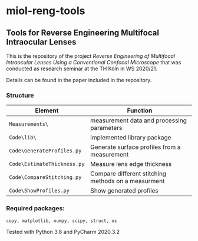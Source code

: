 # miol-reng-tools
## Tools for Reverse Engineering Multifocal Intraocular Lenses

This is the repository of the project *Reverse Engineering of Multifocal Intraocular Lenses Using a Conventional Confocal Microscope* that was conducted as research seminar at the TH Köln in WS 2020/21.

Details can be found in the paper included in the repository.

### Structure

Element | Function
------------ | -------------
`Measurements\` | measurement data and processing parameters
`Code\lib\` | implemented library package
`Code\GenerateProfiles.py` | Generate surface profiles from a measurement
`Code\EstimateThickness.py` | Measure lens edge thickness
`Code\CompareStitching.py` | Compare different stitching methods on a measurment
`Code\ShowProfiles.py` |  Show generated profiles

### Required packages:
`copy, matplotlib, numpy, scipy, struct, os`

Tested with Python 3.8 and PyCharm 2020.3.2
